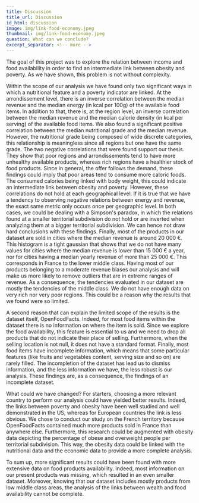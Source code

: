 ```yaml
---
title: Discussion
title_url: Discussion
id_html: discussion
image: img/link-food-economy.jpeg
thumbnail: img/link-food-economy.jpeg
question: What can we conclude?
excerpt_separator: <!-- more -->
---
```

The goal of this project was to explore the relation between income and food availability in order to find an intermediate link between obesity and poverty. As we have shown, this problem is not without complexity. 
 
<!-- more -->

Within the scope of our analysis we have found only two significant ways in which a nutritional feature and a poverty indicator are linked. At the arrondissement level, there is an inverse correlation between the median revenue and the median energy (in kcal per 100g) of the available food items. In addition to that, there is, at the region level, an inverse correlation between the median revenue and the median calorie density (in kcal per serving) of the available food items. We also found a significant positive correlation between the median nutritional grade and the median revenue. However, the nutritional grade being composed of wide discrete categories, this relationship is meaningless since all regions but one have the same grade.
The two negative correlations that were found support our thesis. They show that poor regions and arrondissements tend to have more unhealthy available products, whereas rich regions have a healthier stock of food products. Since in general, the offer follows the demand, these findings could imply that poor areas tend to consume more caloric foods. The consumed calories being linked with body weight, this could indicate an intermediate link between obesity and poverty.
However, these correlations do not hold at each geographical level. If it is true that we have a tendency to observing negative relations between energy and revenue, the exact same metric only occurs once per geographic level. In both cases, we could be dealing with a Simpson's paradox, in which the relations found at a smaller territorial subdivision do not hold or are inverted when analyzing them at a bigger territorial subdivision. We can hence not draw hard conclusions with these findings. 
Finally, most of the products in our dataset are sold in cities where the median revenue is around 20 000 €. This histogram is a tight gaussian that shows that we do not have many values for cities where the median revenue is lower than 15 000 € a year, nor for cities having a median yearly revenue of more than 25 000 €. This corresponds in France to the lower middle class. Having most of our products belonging to a moderate revenue biases our analysis and will make us more likely to remove outliers that are in extreme ranges of revenue. As a consequence, the tendencies evaluated in our dataset are mostly the tendencies of the middle class. We do not have enough data on very rich nor very poor regions. This could be a reason why the results that we found were so limited.

A second reason that can explain the limited scope of the results is the dataset itself, OpenFoodFacts. Indeed, for most food items within the dataset there is no information on where the item is sold. Since we explore the food availability, this feature is essential to us and we need to drop all products that do not indicate their place of selling. Furthermore, when the selling location is not null, it does not have a standard format. Finally, most food items have incomplete information, which means that some particular features (like fruits and vegetables content, serving size and so on) are rarely filled. The incompletion of the dataset has lead us to dismiss information, and the less information we have, the less robust is our analysis. These findings are, as a consequence, the findings of an incomplete dataset. 

What could we have changed? For starters, choosing a more relevant country to perform our analysis could have yielded better results. Indeed, the links between poverty and obesity have been well studied and well demonstrated in the US, whereas for European countries the link is less obvious. We chose to conduct our study on the French territory because OpenFoodFacts contained much more products sold in France than anywhere else. 
Furthermore, this research could be augmented with obesity data depicting the percentage of obese and overweight people per territorial subdivision. This way, the obesity data could be linked with the nutritional data and the economic data to provide a more complete analysis. 


To sum up, more significant results could have been found with more extensive data on food products availability. Indeed, most information on our present products was missing, which resulted in an even smaller dataset. Moreover, knowing that our dataset includes mostly products from low middle class areas, the analysis of the links between wealth and food availability cannot be complete. 